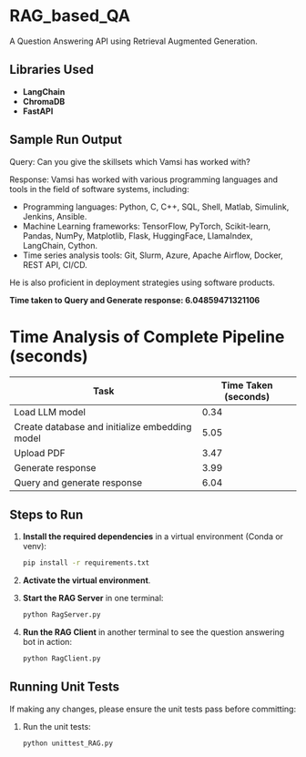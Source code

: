 
# RAG_based_QA
A Question Answering API using Retrieval Augmented Generation.

## Libraries Used
- **LangChain**
- **ChromaDB**
- **FastAPI**


## Sample Run Output

Query:  Can you give the skillsets which Vamsi has worked with?

Response:  Vamsi has worked with various programming languages and tools in the field of software systems, including:

- Programming languages: Python, C, C++, SQL, Shell, Matlab, Simulink, Jenkins, Ansible.
- Machine Learning frameworks: TensorFlow, PyTorch, Scikit-learn, Pandas, NumPy, Matplotlib, Flask, HuggingFace, LlamaIndex, LangChain, Cython.
- Time series analysis tools: Git, Slurm, Azure, Apache Airflow, Docker, REST API, CI/CD.

He is also proficient in deployment strategies using software products.

**Time taken to Query and Generate response: 6.04859471321106**



# Time Analysis of Complete Pipeline (seconds)

| Task | Time Taken (seconds) |
|------|----------------------|
| Load LLM model | 0.34 |
| Create database and initialize embedding model | 5.05 |
| Upload PDF | 3.47 |
| Generate response | 3.99 |
| Query and generate response | 6.04 |



## Steps to Run

1. **Install the required dependencies** in a virtual environment (Conda or venv):

   ```bash
   pip install -r requirements.txt
   ```

2. **Activate the virtual environment**.

3. **Start the RAG Server** in one terminal:

   ```bash
   python RagServer.py
   ```

4. **Run the RAG Client** in another terminal to see the question answering bot in action:

   ```bash
   python RagClient.py
   ```

## Running Unit Tests

If making any changes, please ensure the unit tests pass before committing:

1. Run the unit tests:

   ```bash
   python unittest_RAG.py
   ```

